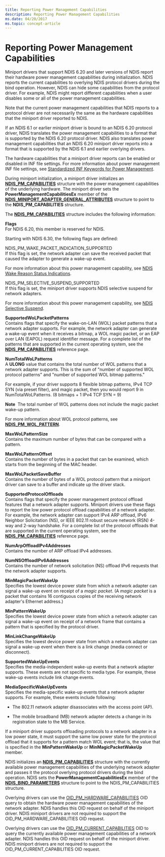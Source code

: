 ```yaml
---
title: Reporting Power Management Capabilities
description: Reporting Power Management Capabilities
ms.date: 04/20/2017
ms.topic: concept-article
---
```


# Reporting Power Management Capabilities





Miniport drivers that support NDIS 6.20 and later versions of NDIS report their hardware power management capabilities during initialization. NDIS reports the current capabilities to overlying NDIS protocol drivers during the bind operation. However, NDIS can hide some capabilities from the protocol driver. For example, NDIS might report different capabilities when a user disables some or all of the power management capabilities.

Note that the current power management capabilities that NDIS reports to a protocol driver are not necessarily the same as the hardware capabilities that the miniport driver reported to NDIS.

If an NDIS 6.1 or earlier miniport driver is bound to an NDIS 6.20 protocol driver, NDIS translates the power management capabilities to a format that is supported by the NDIS 6.20 protocol driver. NDIS also translates power management capabilities that an NDIS 6.20 miniport driver reports into a format that is supported by the NDIS 6.1 and earlier overlying drivers.

The hardware capabilities that a miniport driver reports can be enabled or disabled in INF file settings. For more information about power management INF file settings, see [Standardized INF Keywords for Power Management](standardized-inf-keywords-for-power-management.md).

During miniport initialization, a miniport driver initializes an [**NDIS\_PM\_CAPABILITIES**](/windows-hardware/drivers/ddi/ntddndis/ns-ntddndis-_ndis_pm_capabilities) structure with the power management capabilities of the underlying hardware. The miniport driver sets the **PowerManagementCapabilitiesEx** member of the [**NDIS\_MINIPORT\_ADAPTER\_GENERAL\_ATTRIBUTES**](/windows-hardware/drivers/ddi/ndis/ns-ndis-_ndis_miniport_adapter_general_attributes) structure to point to the **NDIS\_PM\_CAPABILITIES** structure.

The [**NDIS\_PM\_CAPABILITIES**](/windows-hardware/drivers/ddi/ntddndis/ns-ntddndis-_ndis_pm_capabilities) structure includes the following information:

**Flags**  
For NDIS 6.20, this member is reserved for NDIS.

Starting with NDIS 6.30, the following flags are defined:

<a href="" id="ndis-pm-wake-packet-indication-supported"></a>NDIS\_PM\_WAKE\_PACKET\_INDICATION\_SUPPORTED  
If this flag is set, the network adapter can save the received packet that caused the adapter to generate a wake-up event.

For more information about this power management capability, see [NDIS Wake Reason Status Indications](overview-of-ndis-wake-reason-statue-indications.md).

<a href="" id="ndis-pm-selective-suspend-supported"></a>NDIS\_PM\_SELECTIVE\_SUSPEND\_SUPPORTED  
If this flag is set, the miniport driver supports NDIS selective suspend for network adapters.

For more information about this power management capability, see [NDIS Selective Suspend](ndis-selective-suspend.md).

<a href="" id="supportedwolpacketpatterns"></a>**SupportedWoLPacketPatterns**  
Contains flags that specify the wake-on-LAN (WOL) packet patterns that a network adapter supports. For example, the network adapter can generate a wake-up event when it receives a bitmap, a WOL magic packet, or an EAP over LAN (EAPOL) request identifier message. For a complete list of the patterns that are supported in the current operating system, see the [**NDIS\_PM\_CAPABILITIES**](/windows-hardware/drivers/ddi/ntddndis/ns-ntddndis-_ndis_pm_capabilities) reference page.

<a href="" id="numtotalwolpatterns"></a>**NumTotalWoLPatterns**  
A **ULONG** value that contains the total number of WOL patterns that a network adapter supports. This is the sum of "number of supported WOL protocol patterns" and "number of supported WOL bitmap patterns."

For example, if your driver supports 8 flexible bitmap patterns, IPv4 TCP SYN (via preset filter), and magic packet, then you would report 9 in NumTotalWoLPatterns. (8 bitmaps + 1 IPv4 TCP SYN = 9)

**Note**  The total number of WOL patterns does not include the magic packet wake-up pattern.

 

For more information about WOL protocol patterns, see [**NDIS\_PM\_WOL\_PATTERN**](/windows-hardware/drivers/ddi/ntddndis/ns-ntddndis-_ndis_pm_wol_pattern).

<a href="" id="maxwolpatternsize"></a>**MaxWoLPatternSize**  
Contains the maximum number of bytes that can be compared with a pattern.

<a href="" id="maxwolpatternoffset"></a>**MaxWoLPatternOffset**  
Contains the number of bytes in a packet that can be examined, which starts from the beginning of the MAC header.

<a href="" id="maxwolpacketsavebuffer"></a>**MaxWoLPacketSaveBuffer**  
Contains the number of bytes of a WOL protocol pattern that a miniport driver can save to a buffer and indicate up the driver stack.

<a href="" id="supportedprotocoloffloads"></a>**SupportedProtocolOffloads**  
Contains flags that specify the power management protocol offload features that a network adapter supports. Miniport drivers use these flags to report the low power protocol offload capabilities of a network adapter. For example, the network adapter can support IPv4 ARP offload, IPv6 Neighbor Solicitation (NS), or IEEE 802.11 robust secure network (RSN) 4-way and 2-way handshake. For a complete list of the protocol offloads that are supported in the current operating system, see the [**NDIS\_PM\_CAPABILITIES**](/windows-hardware/drivers/ddi/ntddndis/ns-ntddndis-_ndis_pm_capabilities) reference page.

<a href="" id="numarpoffloadipv4addresses"></a>**NumArpOffloadIPv4Addresses**  
Contains the number of ARP offload IPv4 addresses.

<a href="" id="numnsoffloadipv6addresses"></a>**NumNSOffloadIPv6Addresses**  
Contains the number of network solicitation (NS) offload IPv6 requests that the network adapter supports.

<a href="" id="minmagicpacketwakeup"></a>**MinMagicPacketWakeUp**  
Specifies the lowest device power state from which a network adapter can signal a wake-up event on receipt of a *magic packet*. (A *magic packet* is a packet that contains 16 contiguous copies of the receiving network adapter's Ethernet address.)

<a href="" id="minpatternwakeup"></a>**MinPatternWakeUp**  
Specifies the lowest device power state from which a network adapter can signal a wake-up event on receipt of a network frame that contains a pattern that is specified by the protocol driver.

<a href="" id="minlinkchangewakeup"></a>**MinLinkChangeWakeUp**  
Specifies the lowest device power state from which a network adapter can signal a wake-up event when there is a link change (media connect or disconnect).

<a href="" id="supportedwakeupevents"></a>**SupportedWakeUpEvents**  
Specifies the media-independent wake-up events that a network adapter supports. These events are not specific to media type. For example, these wake-up events include link change events.

<a href="" id="mediaspecificwakeupevents"></a>**MediaSpecificWakeUpEvents**  
Specifies the media-specific wake-up events that a network adapter supports. For example, these events include following:

-   The 802.11 network adapter disassociates with the access point (AP).

-   The mobile broadband (MB) network adapter detects a change in its registration state to the MB Service.

If a miniport driver supports offloading protocols to a network adapter in a low power state, it must support the same low power state for the protocol offload that it supports for a pattern match WOL event; that is, the value that is specified in the **MinPatternWakeUp** or **MinMagicPacketWakeUp** member.

NDIS initializes an [**NDIS\_PM\_CAPABILITIES**](/windows-hardware/drivers/ddi/ntddndis/ns-ntddndis-_ndis_pm_capabilities) structure with the currently available power management capabilities of the underlying network adapter and passes it the protocol overlying protocol drivers during the bind operation. NDIS sets the **PowerManagementCapabilitiesEx** member of the [**NDIS\_BIND\_PARAMETERS**](/windows-hardware/drivers/ddi/ndis/ns-ndis-_ndis_bind_parameters) structure to point to the NDIS\_PM\_CAPABILITIES structure.

Overlying drivers can use the [OID\_PM\_HARDWARE\_CAPABILITIES](./oid-pm-hardware-capabilities.md) OID query to obtain the hardware power management capabilities of the network adapter. NDIS handles this OID request on behalf of the miniport driver. NDIS miniport drivers are not required to support the OID\_PM\_HARDWARE\_CAPABILITIES OID request.

Overlying drivers can use the [OID\_PM\_CURRENT\_CAPABILITIES](./oid-pm-current-capabilities.md) OID to query the currently available power management capabilities of a network adapter. NDIS handles this OID request on behalf of the miniport driver. NDIS miniport drivers are not required to support the OID\_PM\_CURRENT\_CAPABILITIES OID request.

 

